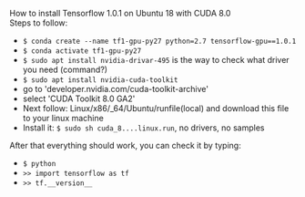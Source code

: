 How to install Tensorflow 1.0.1 on Ubuntu 18 with CUDA 8.0  
Steps to follow:  
- `$ conda create --name tf1-gpu-py27 python=2.7 tensorflow-gpu==1.0.1`
- `$ conda activate tf1-gpu-py27`
- `$ sudo apt install nvidia-drivar-495` is the way to check what driver you need (command?)
- `$ sudo apt install nvidia-cuda-toolkit`
- go to 'developer.nvidia.com/cuda-toolkit-archive'
- select 'CUDA Toolkit 8.0 GA2'
- Next follow: Linux/x86/_64/Ubuntu/runfile(local) and download this file to your linux machine
- Install it: `$ sudo sh cuda_8....linux.run`, no drivers, no samples  
  
After that everything should work, you can check it by typing:
- `$ python`
- `>> import tensorflow as tf`
- `>> tf.__version__`
